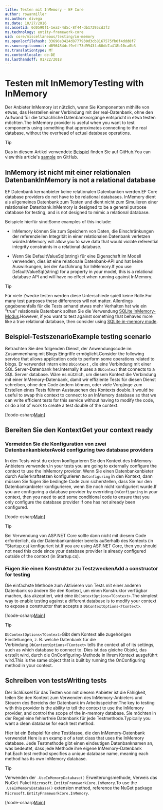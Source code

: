 ```yaml
---
title: Testen mit InMemory - EF Core
author: rowanmiller
ms.author: divega
ms.date: 10/27/2016
ms.assetid: 0d0590f1-1ea3-4d5c-8f44-db17395cd3f3
ms.technology: entity-framework-core
uid: core/miscellaneous/testing/in-memory
ms.openlocfilehash: 33690e3424d0777930d3cb8167575fb0f4ddd8f7
ms.sourcegitcommit: d096484dcf9eff73d9943fa60db7a418b10ca0b3
ms.translationtype: MT
ms.contentlocale: de-DE
ms.lasthandoff: 01/22/2018
---
```

# <a name="testing-with-inmemory"></a><span data-ttu-id="14858-102">Testen mit InMemory</span><span class="sxs-lookup"><span data-stu-id="14858-102">Testing with InMemory</span></span>

<span data-ttu-id="14858-103">Der Anbieter InMemory ist nützlich, wenn Sie Komponenten mithilfe von etwas, das Herstellen einer Verbindung mit der real-Datenbank, ohne den Aufwand für die tatsächliche Datenbankvorgänge entspricht in etwa testen möchten.</span><span class="sxs-lookup"><span data-stu-id="14858-103">The InMemory provider is useful when you want to test components using something that approximates connecting to the real database, without the overhead of actual database operations.</span></span>

> [!TIP]  
> <span data-ttu-id="14858-104">Das in diesem Artikel verwendete [Beispiel](https://github.com/aspnet/EntityFramework.Docs/tree/master/samples/core/Miscellaneous/Testing) finden Sie auf GitHub.</span><span class="sxs-lookup"><span data-stu-id="14858-104">You can view this article's [sample](https://github.com/aspnet/EntityFramework.Docs/tree/master/samples/core/Miscellaneous/Testing) on GitHub.</span></span>

## <a name="inmemory-is-not-a-relational-database"></a><span data-ttu-id="14858-105">InMemory ist nicht mit einer relationalen Datenbank</span><span class="sxs-lookup"><span data-stu-id="14858-105">InMemory is not a relational database</span></span>

<span data-ttu-id="14858-106">EF Datenbank kernanbieter keine relationalen Datenbanken werden.</span><span class="sxs-lookup"><span data-stu-id="14858-106">EF Core database providers do not have to be relational databases.</span></span> <span data-ttu-id="14858-107">InMemory dient als allgemeines Datenbank zum Testen und dient nicht zum Simulieren einer relationalen Datenbank.</span><span class="sxs-lookup"><span data-stu-id="14858-107">InMemory is designed to be a general purpose database for testing, and is not designed to mimic a relational database.</span></span>

<span data-ttu-id="14858-108">Beispiele hierfür sind:</span><span class="sxs-lookup"><span data-stu-id="14858-108">Some examples of this include:</span></span>
* <span data-ttu-id="14858-109">InMemory können Sie zum Speichern von Daten, die Einschränkungen der referenziellen Integrität in einer relationalen Datenbank verletzen würde.</span><span class="sxs-lookup"><span data-stu-id="14858-109">InMemory will allow you to save data that would violate referential integrity constraints in a relational database.</span></span>

* <span data-ttu-id="14858-110">Wenn Sie DefaultValueSql(string) für eine Eigenschaft im Modell verwenden, dies ist eine relationale Datenbank-API und hat keine Auswirkungen, bei der Ausführung für InMemory.</span><span class="sxs-lookup"><span data-stu-id="14858-110">If you use DefaultValueSql(string) for a property in your model, this is a relational database API and will have no effect when running against InMemory.</span></span>

> [!TIP]  
> <span data-ttu-id="14858-111">Für viele Zwecke testen werden diese Unterschiede spielt keine Rolle.</span><span class="sxs-lookup"><span data-stu-id="14858-111">For many test purposes these differences will not matter.</span></span> <span data-ttu-id="14858-112">Allerdings gegebenenfalls für die Tests anhand etwas mehr Verhalten hat wie ein "true" relationale Datenbank sollten Sie die Verwendung [SQLite InMemory-Modus](sqlite.md).</span><span class="sxs-lookup"><span data-stu-id="14858-112">However, if you want to test against something that behaves more like a true relational database, then consider using [SQLite in-memory mode](sqlite.md).</span></span>

## <a name="example-testing-scenario"></a><span data-ttu-id="14858-113">Beispiel-Testszenario</span><span class="sxs-lookup"><span data-stu-id="14858-113">Example testing scenario</span></span>

<span data-ttu-id="14858-114">Betrachten Sie den folgenden Dienst, der Anwendungscode im Zusammenhang mit Blogs Eingriffe ermöglicht.</span><span class="sxs-lookup"><span data-stu-id="14858-114">Consider the following service that allows application code to perform some operations related to blogs.</span></span> <span data-ttu-id="14858-115">Er verwendet intern eine `DbContext` , die eine Verbindung mit einer SQL Server-Datenbank her.</span><span class="sxs-lookup"><span data-stu-id="14858-115">Internally it uses a `DbContext` that connects to a SQL Server database.</span></span> <span data-ttu-id="14858-116">Wäre es nützlich, um diesem Kontext die Verbindung mit einer InMemory-Datenbank, damit wir effiziente Tests für diesen Dienst schreiben, ohne den Code ändern können, oder viele Vorgänge zum Erstellen eines Tests führen Austauschen des Kontexts double.</span><span class="sxs-lookup"><span data-stu-id="14858-116">It would be useful to swap this context to connect to an InMemory database so that we can write efficient tests for this service without having to modify the code, or do a lot of work to create a test double of the context.</span></span>

[!code-csharp[Main](../../../../samples/core/Miscellaneous/Testing/BusinessLogic/BlogService.cs)]

## <a name="get-your-context-ready"></a><span data-ttu-id="14858-117">Bereiten Sie den Kontext</span><span class="sxs-lookup"><span data-stu-id="14858-117">Get your context ready</span></span>

### <a name="avoid-configuring-two-database-providers"></a><span data-ttu-id="14858-118">Vermeiden Sie die Konfiguration von zwei Datenbankanbieter</span><span class="sxs-lookup"><span data-stu-id="14858-118">Avoid configuring two database providers</span></span>

<span data-ttu-id="14858-119">In den Tests wirst du extern konfigurieren Sie den Kontext des InMemory-Anbieters verwenden.</span><span class="sxs-lookup"><span data-stu-id="14858-119">In your tests you are going to externally configure the context to use the InMemory provider.</span></span> <span data-ttu-id="14858-120">Wenn Sie einen Datenbankanbieter durch Außerkraftsetzen konfigurieren `OnConfiguring` in den Kontext, dann müssen Sie fügen Sie bedingte Code zum sicherstellen, dass Sie nur den Datenbankanbieter konfigurieren, wenn Sie noch nicht konfiguriert wurde.</span><span class="sxs-lookup"><span data-stu-id="14858-120">If you are configuring a database provider by overriding `OnConfiguring` in your context, then you need to add some conditional code to ensure that you only configure the database provider if one has not already been configured.</span></span>

[!code-csharp[Main](../../../../samples/core/Miscellaneous/Testing/BusinessLogic/BloggingContext.cs#OnConfiguring)]

> [!TIP]  
> <span data-ttu-id="14858-121">Bei Verwendung von ASP.NET Core sollte dann nicht mit diesem Code erforderlich, da der Datenbankanbieter bereits außerhalb des Kontexts (in "Startup.cs) konfiguriert ist.</span><span class="sxs-lookup"><span data-stu-id="14858-121">If you are using ASP.NET Core, then you should not need this code since your database provider is already configured outside of the context (in Startup.cs).</span></span>

### <a name="add-a-constructor-for-testing"></a><span data-ttu-id="14858-122">Fügen Sie einen Konstruktor zu Testzwecken</span><span class="sxs-lookup"><span data-stu-id="14858-122">Add a constructor for testing</span></span>

<span data-ttu-id="14858-123">Die einfachste Methode zum Aktivieren von Tests mit einer anderen Datenbank so ändern Sie den Kontext, um einen Konstruktor verfügbar machen, das akzeptiert, wird eine `DbContextOptions<TContext>`.</span><span class="sxs-lookup"><span data-stu-id="14858-123">The simplest way to enable testing against a different database is to modify your context to expose a constructor that accepts a `DbContextOptions<TContext>`.</span></span>

[!code-csharp[Main](../../../../samples/core/Miscellaneous/Testing/BusinessLogic/BloggingContext.cs#Constructors)]

> [!TIP]  
> <span data-ttu-id="14858-124">`DbContextOptions<TContext>`Gibt dem Kontext alle zugehörigen Einstellungen, z. B. welche Datenbank für die Verbindung.</span><span class="sxs-lookup"><span data-stu-id="14858-124">`DbContextOptions<TContext>` tells the context all of its settings, such as which database to connect to.</span></span> <span data-ttu-id="14858-125">Dies ist das gleiche Objekt, das erstellt wird, durch die OnConfiguring-Methode in Ihrem Kontext ausgeführt wird.</span><span class="sxs-lookup"><span data-stu-id="14858-125">This is the same object that is built by running the OnConfiguring method in your context.</span></span>

## <a name="writing-tests"></a><span data-ttu-id="14858-126">Schreiben von tests</span><span class="sxs-lookup"><span data-stu-id="14858-126">Writing tests</span></span>

<span data-ttu-id="14858-127">Der Schlüssel für das Testen von mit diesem Anbieter ist die Fähigkeit, teilen Sie den Kontext zum Verwenden des InMemory-Anbieters und Steuern des Bereichs der Datenbank im Arbeitsspeicher.</span><span class="sxs-lookup"><span data-stu-id="14858-127">The key to testing with this provider is the ability to tell the context to use the InMemory provider, and control the scope of the in-memory database.</span></span> <span data-ttu-id="14858-128">Sie möchten in der Regel eine fehlerfreie Datenbank für jede Testmethode.</span><span class="sxs-lookup"><span data-stu-id="14858-128">Typically you want a clean database for each test method.</span></span>

<span data-ttu-id="14858-129">Hier ist ein Beispiel für eine Testklasse, die den InMemory-Datenbank verwendet.</span><span class="sxs-lookup"><span data-stu-id="14858-129">Here is an example of a test class that uses the InMemory database.</span></span> <span data-ttu-id="14858-130">Jede Testmethode gibt einen eindeutigen Datenbanknamen an, was bedeutet, dass jede Methode ihre eigene InMemory-Datenbank hat.</span><span class="sxs-lookup"><span data-stu-id="14858-130">Each test method specifies a unique database name, meaning each method has its own InMemory database.</span></span>

>[!TIP]
> <span data-ttu-id="14858-131">Verwenden der `.UseInMemoryDatabase()` Erweiterungsmethode, Verweis das NuGet-Paket `Microsoft.EntityFrameworkCore.InMemory`.</span><span class="sxs-lookup"><span data-stu-id="14858-131">To use the `.UseInMemoryDatabase()` extension method, reference the NuGet package `Microsoft.EntityFrameworkCore.InMemory`.</span></span>

[!code-csharp[Main](../../../../samples/core/Miscellaneous/Testing/TestProject/InMemory/BlogServiceTests.cs)]
